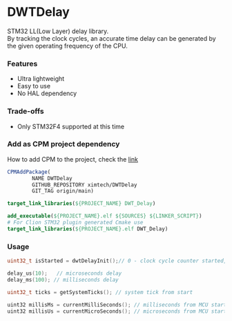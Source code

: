 # DWTDelay
STM32 LL(Low Layer) delay library.\
By tracking the clock cycles, an accurate time delay can be generated by the given operating frequency of the CPU.

### Features
- Ultra lightweight
- Easy to use
- No HAL dependency

### Trade-offs
- Only STM32F4 supported at this time

### Add as CPM project dependency
How to add CPM to the project, check the [link](https://github.com/cpm-cmake/CPM.cmake)
```cmake
CPMAddPackage(
        NAME DWTDelay
        GITHUB_REPOSITORY ximtech/DWTDelay
        GIT_TAG origin/main)

target_link_libraries(${PROJECT_NAME} DWT_Delay)
```
```cmake
add_executable(${PROJECT_NAME}.elf ${SOURCES} ${LINKER_SCRIPT})
# For Clion STM32 plugin generated Cmake use 
target_link_libraries(${PROJECT_NAME}.elf DWT_Delay)
```

### Usage
```C
uint32_t isStarted = dwtDelayInit();// 0 - clock cycle counter started, 1 - clock cycle counter not started

delay_us(10);   // microseconds delay
delay_ms(100); // milliseconds delay

uint32_t ticks = getSystemTicks(); // system tick from start

uint32 millisMs = currentMilliSeconds(); // milliseconds from MCU start
uint32 millisUs = currentMicroSeconds(); // microseconds from MCU start
```
